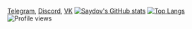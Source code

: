 [Telegram](https://t.me/saydovvv), [Discord](https://discord.com/invite/ANEHruraCc), [VK](https://vk.com/id372782003)  [![Saydov's GitHub stats](https://github-readme-stats.vercel.app/api?username=notsaydov&theme=dark&show_icons=true&hide_border=true&disable_animations=true&hide=prs,issues)](https://github.com/anuraghazra/github-readme-stats)  [![Top Langs](https://github-readme-stats.vercel.app/api/top-langs/?username=notsaydov&layout=compact&theme=dark&hide_border=true)](https://github.com/anuraghazra/github-readme-stats)  ![Profile views](https://gpvc.arturio.dev/notsaydov)
